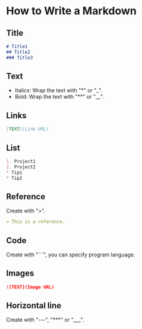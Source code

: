 # How to Write a Markdown

## Title
``` markdown
# Title1
## Title2
### Title3
```

## Text
* Italics: Wrap the text with "*" or "_".
* Bold: Wrap the text with "**" or "__".
  
## Links
``` markdown
[TEXT](Link URL)
```

## List
``` markdown
1. Project1
2. Project2
* Tip1
* Tip2
```

## Reference
Create with ">".
``` markdown
> This is a reference.
```

## Code
Create with "```", you can specify program language.

## Images
``` markdown
![TEXT](Image URL)
```

## Horizontal line
Create with "---", "***" or "___".